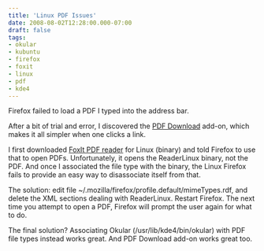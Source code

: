 ```yaml
---
title: 'Linux PDF Issues'
date: 2008-08-02T12:28:00.000-07:00
draft: false
tags: 
- okular
- kubuntu
- firefox
- foxit
- linux
- pdf
- kde4
---
```


Firefox failed to load a PDF I typed into the address bar.  
  
After a bit of trial and error, I discovered the [PDF Download](https://addons.mozilla.org/en-US/firefox/addon/636) add-on, which makes it all simpler when one clicks a link.  
  
I first downloaded [FoxIt PDF reader](http://www.foxitsoftware.com/pdf/desklinux/) for Linux (binary) and told Firefox to use that to open PDFs. Unfortunately, it opens the ReaderLinux binary, not the PDF. And once I associated the file type with the binary, the Linux Firefox fails to provide an easy way to disassociate itself from that.  
  
The solution: edit file ~/.mozilla/firefox/profile.default/mimeTypes.rdf, and delete the XML sections dealing with ReaderLinux. Restart Firefox. The next time you attempt to open a PDF, Firefox will prompt the user again for what to do.  
  
The final solution? Associating Okular (/usr/lib/kde4/bin/okular) with PDF file types instead works great. And PDF Download add-on works great too.